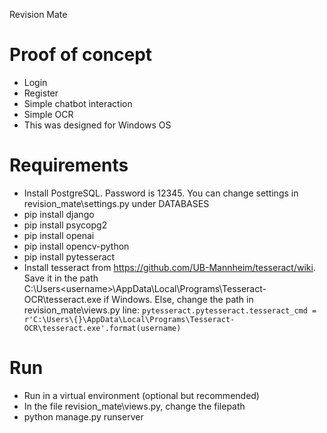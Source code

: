 Revision Mate

# Proof of concept
- Login
- Register
- Simple chatbot interaction
- Simple OCR
- This was designed for Windows OS

# Requirements
- Install PostgreSQL. Password is 12345. You can change settings in revision_mate\settings.py under DATABASES
- pip install django
- pip install psycopg2
- pip install openai
- pip install opencv-python
- pip install pytesseract
- Install tesseract from https://github.com/UB-Mannheim/tesseract/wiki. Save it in the path C:\Users\<username>\AppData\Local\Programs\Tesseract-OCR\tesseract.exe if Windows. Else, change the path in revision_mate\views.py line:
```pytesseract.pytesseract.tesseract_cmd = r'C:\Users\{}\AppData\Local\Programs\Tesseract-OCR\tesseract.exe'.format(username)```

# Run
- Run in a virtual environment (optional but recommended)
- In the file revision_mate\views.py, change the filepath
- python manage.py runserver